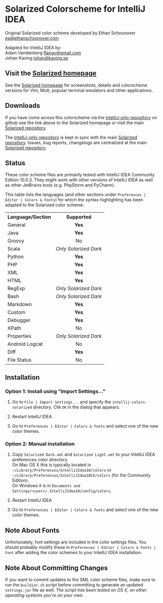 Solarized Colorscheme for IntelliJ IDEA
=======================================

Original Solarized color scheme developed by Ethan Schoonover <es@ethanschoonover.com>  

Adapted for IntelliJ IDEA by:  
Adam Vandenberg <flangy@gmail.com>  
Johan Kaving <johan@kaving.se>

Visit the [Solarized homepage]
------------------------------

See the [Solarized homepage] for screenshots, 
details and colorscheme versions for Vim, Mutt, popular terminal emulators and 
other applications.

Downloads
---------

If you have come across this colorscheme via the [IntelliJ-only repository] on 
github see the link above to the Solarized homepage or visit the main [Solarized repository].

The [IntelliJ-only repository] is kept in sync with the main [Solarized repository].
Issues, bug reports, changelogs are centralized at the main [Solarized repository].

[Solarized homepage]:   http://ethanschoonover.com/solarized
[Solarized repository]: https://github.com/altercation/solarized
[IntelliJ-only repository]:  https://github.com/jkaving/intellij-colors-solarized

Status
------------

These color scheme files are primarily tested with IntelliJ IDEA Community Edition 10.0.3.
They might work with other versions of IntelliJ IDEA as well as other JetBrains tools
(e.g. PhpStorm and PyCharm).

This table lists the languages (and other sections under `Preferences | Editor | Colors & Fonts`)
for which the syntax highlighting has been adapted to the Solarized color scheme:

<table>
    <tr>
        <th>Language/Section</th>
        <th>Supported</th>
    </tr>
	<tr>
		<td>General</td>
		<td align="center"><b>Yes</b></td>
	</tr>
	<tr>
		<td>Java</td>
		<td align="center"><b>Yes</b></td>
	</tr>
	<tr>
		<td>Groovy</td>
		<td align="center">No</td>
	</tr>
	<tr>
		<td>Scala</td>
		<td align="center"><i>Only Solarized Dark</i></td>
	</tr>
	<tr>
		<td>Python</td>
		<td align="center"><b>Yes</b></td>
	</tr>
	<tr>
		<td>PHP</td>
		<td align="center"><b>Yes</b></td>
	</tr>
	<tr>
		<td>XML</td>
		<td align="center"><b>Yes</b></td>
	</tr>
	<tr>
		<td>HTML</td>
		<td align="center"><b>Yes</b></td>
	</tr>
	<tr>
		<td>RegExp</td>
		<td align="center"><i>Only Solarized Dark</i></td>
	</tr>
	<tr>
		<td>Bash</td>
		<td align="center"><i>Only Solarized Dark</i></td>
	</tr>
	<tr>
		<td>Markdown</td>
		<td align="center"><b>Yes</b></td>
	</tr>
	<tr>
		<td>Custom</td>
		<td align="center"><b>Yes</b></td>
	</tr>
	<tr>
		<td>Debugger</td>
		<td align="center"><b>Yes</b></td>
	</tr>
	<tr>
		<td>XPath</td>
		<td align="center">No</td>
	</tr>
	<tr>
		<td>Properties</td>
		<td align="center"><i>Only Solarized Dark</i></td>
	</tr>
	<tr>
		<td>Android Logcat</td>
		<td align="center">No</td>
	</tr>
	<tr>
		<td>Diff</td>
		<td align="center"><b>Yes</b></td>
	</tr>
	<tr>
		<td>File Status</td>
		<td align="center">No</td>
	</tr>
</table>


Installation
------------

### Option 1: Install using "Import Settings..."

1. Go to `File | Import Settings...` and specify the `intellij-colors-solarized` directory.
 Clik `OK` in the dialog that appears.

2. Restart IntelliJ IDEA

3. Go to `Preferences | Editor | Colors & Fonts` and select one of the new 
color themes.

### Option 2: Manual installation

1.  Copy `Solarized Dark.xml` and `Solarized Light.xml` to your IntelliJ IDEA preferences
color directory.  
On Mac OS X this is typically located in `~/Library/Preferences/IntelliJIdea10/colors` or `~/Library/Preferences/IntelliJIdea10CE/colors` (for the Community Edition).  
On Windows it is in `Documents and Settings/<user>/.IntelliJIdea10/config/colors`.
        
2. Restart IntelliJ IDEA

3. Go to `Preferences | Editor | Colors & Fonts` and select one of the new 
color themes.

Note About Fonts
-----------------
Unfortunately, font settings are included in the color settings files.
You should probably modify these in `Preferences | Editor | Colors & Fonts | Font`
after adding the color schemes to your IntelliJ IDEA installation.

Note About Committing Changes
-----------------------------
If you want to commit updates to the XML color scheme files, make sure to run the `buildjar.sh` script before committing to generate 
an updated `settings.jar` file as well. 
*The script has been tested on OS X, on other operating systems you're on your own.*